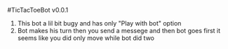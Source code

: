 #TicTacToeBot v0.0.1
1. This bot a lil bit bugy and has only "Play with bot" option
2. Bot makes his turn then you send a messege and then bot goes first it seems like you did only move while bot did two
